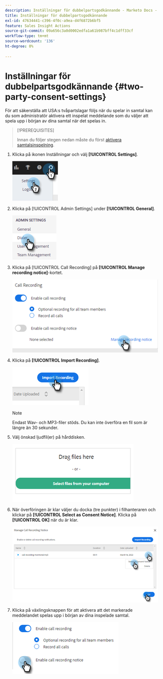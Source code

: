 ```yaml
---
description: Inställningar för dubbelpartsgodkännande - Marketo Docs - produktdokumentation
title: Inställningar för dubbelpartsgodkännande
exl-id: 47634441-c396-4f0c-a9ea-d4f6872b6bf5
feature: Sales Insight Actions
source-git-commit: 09a656c3a0d0002edfa1a61b987bff4c1dff33cf
workflow-type: tm+mt
source-wordcount: '136'
ht-degree: 0%

---
```


# Inställningar för dubbelpartsgodkännande {#two-party-consent-settings}

För att säkerställa att USA:s tvåpartslagar följs när du spelar in samtal kan du som administratör aktivera ett inspelat meddelande som du väljer att spela upp i början av dina samtal när det spelas in.

>[!PREREQUISITES]
>
>Innan du följer stegen nedan måste du först [aktivera samtalsinspelning](/help/marketo/product-docs/marketo-sales-insight/actions/phone/enable-call-recording.md).

1. Klicka på ikonen Inställningar och välj **[!UICONTROL Settings]**.

   ![](assets/two-party-consent-settings-1.png)

1. Klicka på [!UICONTROL Admin Settings] under **[!UICONTROL General]**.

   ![](assets/two-party-consent-settings-2.png)

1. Klicka på [!UICONTROL Call Recording] på **[!UICONTROL Manage recording notice]**-kortet.

   ![](assets/two-party-consent-settings-3.png)

1. Klicka på **[!UICONTROL Import Recording]**.

   ![](assets/two-party-consent-settings-4.png)

   >[!NOTE]
   >
   >Endast Wav- och MP3-filer stöds. Du kan inte överföra en fil som är längre än 30 sekunder.

1. Välj önskad ljudfil(er) på hårddisken.

   ![](assets/two-party-consent-settings-5.png)

1. När överföringen är klar väljer du docka (tre punkter) i filhanteraren och klickar på **[!UICONTROL Select as Consent Notice]**. Klicka på **[!UICONTROL OK]** när du är klar.

   ![](assets/two-party-consent-settings-6.png)

1. Klicka på växlingsknappen för att aktivera att det markerade meddelandet spelas upp i början av dina inspelade samtal.

   ![](assets/two-party-consent-settings-7.png)
